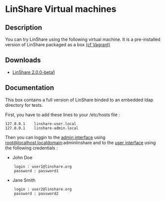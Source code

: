 # LinShare Virtual machines

## Description

You can try LinShare using the following virtual machine.
It is a pre-installed version of LinShare packaged as a box [(cf Vagrant)](https://www.vagrantup.com/)

## Downloads

* [LinShare 2.0.0-beta1](http://download.linshare.org/virtual-machines/linshare_v2_beta1.box)


## Documentation

This box contains a full version of LinShare binded to an embedded ldap directory for tests.


First, you have to add these lines to your /etc/hosts file :

```
127.0.0.1    linshare-user.local
127.0.0.1    linshare-admin.local
```

Then you can loggin to the [admin interface](http://linshare-admin.local:30080/#/) using
root@localhost.localdomain:adminlinshare and to the [user interface](http://linshare-user.local:30080/) using the following credentials :


* John Doe

```
    login : user1@linshare.org
    password : password1
```

* Jane Smith

```
    login : user2@linshare.org
    password : password2
```
